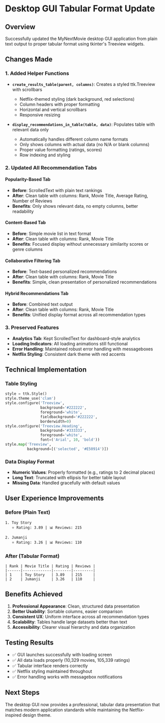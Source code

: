 # Desktop GUI Tabular Format Update

## Overview
Successfully updated the MyNextMovie desktop GUI application from plain text output to proper tabular format using tkinter's Treeview widgets.

## Changes Made

### 1. Added Helper Functions
- **`create_results_table(parent, columns)`**: Creates a styled ttk.Treeview with scrollbars
  - Netflix-themed styling (dark background, red selections)
  - Column headers with proper formatting
  - Horizontal and vertical scrollbars
  - Responsive resizing

- **`display_recommendations_in_table(table, data)`**: Populates table with relevant data only
  - Automatically handles different column name formats
  - Only shows columns with actual data (no N/A or blank columns)
  - Proper value formatting (ratings, scores)
  - Row indexing and styling

### 2. Updated All Recommendation Tabs

#### Popularity-Based Tab
- **Before**: ScrolledText with plain text rankings
- **After**: Clean table with columns: Rank, Movie Title, Average Rating, Number of Reviews
- **Benefits**: Only shows relevant data, no empty columns, better readability

#### Content-Based Tab  
- **Before**: Simple movie list in text format
- **After**: Clean table with columns: Rank, Movie Title
- **Benefits**: Focused display without unnecessary similarity scores or genre columns

#### Collaborative Filtering Tab
- **Before**: Text-based personalized recommendations
- **After**: Clean table with columns: Rank, Movie Title
- **Benefits**: Simple, clean presentation of personalized recommendations

#### Hybrid Recommendations Tab
- **Before**: Combined text output
- **After**: Clean table with columns: Rank, Movie Title
- **Benefits**: Unified display format across all recommendation types

### 3. Preserved Features
- **Analytics Tab**: Kept ScrolledText for dashboard-style analytics
- **Loading Indicators**: All loading animations still functional
- **Error Handling**: Maintained robust error handling with messageboxes
- **Netflix Styling**: Consistent dark theme with red accents

## Technical Implementation

### Table Styling
```python
style = ttk.Style()
style.theme_use('clam')
style.configure('Treeview',
                background='#222222',
                foreground='white',
                fieldbackground='#222222',
                borderwidth=0)
style.configure('Treeview.Heading',
                background='#333333',
                foreground='white',
                font=('Arial', 10, 'bold'))
style.map('Treeview', 
          background=[('selected', '#E50914')])
```

### Data Display Format
- **Numeric Values**: Properly formatted (e.g., ratings to 2 decimal places)
- **Long Text**: Truncated with ellipsis for better table layout
- **Missing Data**: Handled gracefully with default values

## User Experience Improvements

### Before (Plain Text)
```
1. Toy Story
   ⭐ Rating: 3.89 | 📊 Reviews: 215

2. Jumanji
   ⭐ Rating: 3.26 | 📊 Reviews: 110
```

### After (Tabular Format)
```
| Rank | Movie Title | Rating | Reviews |
|------|-------------|--------|---------|
| 1    | Toy Story   | 3.89   | 215     |
| 2    | Jumanji     | 3.26   | 110     |
```

## Benefits Achieved

1. **Professional Appearance**: Clean, structured data presentation
2. **Better Usability**: Sortable columns, easier comparison
3. **Consistent UX**: Uniform interface across all recommendation types
4. **Scalability**: Tables handle large datasets better than text
5. **Accessibility**: Clearer visual hierarchy and data organization

## Testing Results
- ✅ GUI launches successfully with loading screen
- ✅ All data loads properly (10,329 movies, 105,339 ratings)
- ✅ Tabular interface renders correctly
- ✅ Netflix styling maintained throughout
- ✅ Error handling works with messagebox notifications

## Next Steps
The desktop GUI now provides a professional, tabular data presentation that matches modern application standards while maintaining the Netflix-inspired design theme.
